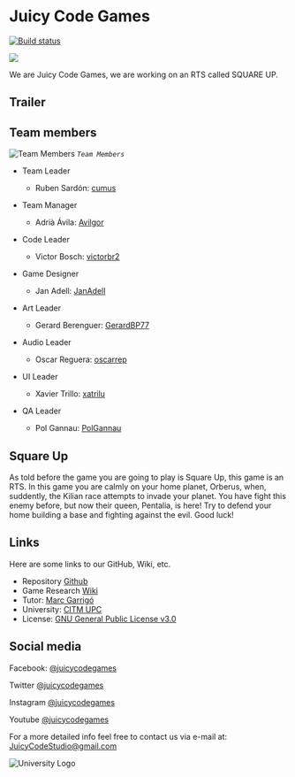 # Juicy Code Games
[![Build status](https://ci.appveyor.com/api/projects/status/jpka2pcwthvf5oqg?svg=true)](https://ci.appveyor.com/project/cumus/juicy-code-games-project-2)

![](https://github.com/cumus/Juicy-Code-Games_Project-2/blob/master/WikiResources/Home%20page%20picts/team%20logo1%20sin%20fondo.png)


We are Juicy Code Games, we are working on an RTS called SQUARE UP.

## Trailer



## Team members

![Team Members](https://github.com/cumus/Juicy-Code-Games_Project-2/blob/master/WikiResources/Home%20page%20picts/IMG_5071.JPG)
_`Team Members`_

* Team Leader
  * Ruben Sardón: [cumus](https://github.com/cumus)
  
* Team Manager
  * Adrià Ávila: [Avilgor](https://github.com/Avilgor)
  
* Code Leader
  * Victor Bosch: [victorbr2](https://github.com/victorbr2)
  
* Game Designer
  * Jan Adell: [JanAdell](https://github.com/JanAdell)
  
* Art Leader
  * Gerard Berenguer: [GerardBP77](https://github.com/GerardBP77)
  
* Audio Leader
  * Oscar Reguera: [oscarrep](https://github.com/oscarrep)
  
* UI Leader
  * Xavier Trillo: [xatrilu](https://github.com/xatrilu)
  
* QA Leader
  * Pol Gannau: [PolGannau](https://github.com/PolGannau)
  
## Square Up
As told before the game you are going to play is Square Up, this game is an RTS. In this game you are calmly on your home planet, Orberus, when, suddently, the Kilian race attempts to invade your planet. You have fight this enemy before, but now their queen, Pentalia, is here! Try to defend your home building a base and fighting against the evil. Good luck!

## Links
Here are some links to our GitHub, Wiki, etc.

* Repository [Github](https://github.com/PolGannau/Juicy-Code-Games_Project-2)
* Game Research [Wiki](https://github.com/cumus/Juicy-Code-Games_Project-2/wiki)
* Tutor: [Marc Garrigó](https://github.com/markitus18)
* University: [CITM UPC](https://www.citm.upc.edu/)
* License: [GNU General Public License v3.0](https://github.com/PolGannau/Juicy-Code-Games_Project-2/blob/master/LICENSE)

## Social media

Facebook: [@juicycodegames](https://www.facebook.com/Juicy-Code-110251897235394/)

Twitter [@juicycodegames](https://twitter.com/JuicyCodeGames)

Instagram [@juicycodegames](https://www.instagram.com/juicycodegames/)

Youtube [@juicycodegames](https://www.youtube.com/channel/UCvtOzr0YiLtN2cmBA6WdB9Q?view_as=subscriber)

For a more detailed info feel free to contact us via e-mail at: JuicyCodeStudio@gmail.com

![University Logo](https://www.citm.upc.edu/templates/new/img/logoCITM.png?1401879059) 
